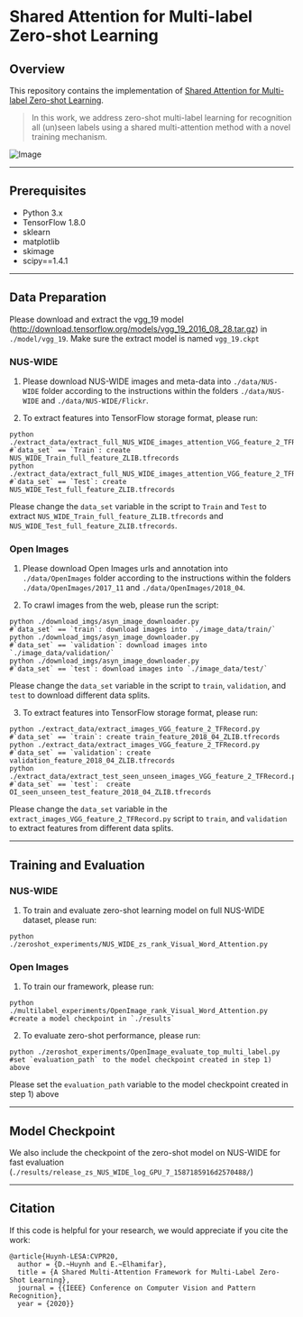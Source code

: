 # Shared Attention for Multi-label Zero-shot Learning

## Overview
This repository contains the implementation of [Shared Attention for Multi-label Zero-shot Learning](http://khoury.neu.edu/home/eelhami/publications/MultiAtt-MLZSL-CVPR20.pdf).
> In this work, we address zero-shot multi-label learning for recognition all (un)seen labels using a shared multi-attention method with a novel training mechanism.

![Image](https://github.com/hbdat/cvpr20_LESA/raw/master/fig/high_level_schematic.png)

---
## Prerequisites
+ Python 3.x
+ TensorFlow 1.8.0
+ sklearn
+ matplotlib
+ skimage
+ scipy==1.4.1

---
## Data Preparation

Please download and extract the vgg_19 model (http://download.tensorflow.org/models/vgg_19_2016_08_28.tar.gz) in `./model/vgg_19`. Make sure the extract model is named `vgg_19.ckpt`

### NUS-WIDE

1) Please download NUS-WIDE images and meta-data into `./data/NUS-WIDE` folder according to the instructions within the folders `./data/NUS-WIDE` and `./data/NUS-WIDE/Flickr`.

2) To extract features into TensorFlow storage format, please run:
```
python ./extract_data/extract_full_NUS_WIDE_images_attention_VGG_feature_2_TFRecord.py			#`data_set` == `Train`: create NUS_WIDE_Train_full_feature_ZLIB.tfrecords
python ./extract_data/extract_full_NUS_WIDE_images_attention_VGG_feature_2_TFRecord.py			#`data_set` == `Test`: create NUS_WIDE_Test_full_feature_ZLIB.tfrecords
```
Please change the `data_set` variable in the script to `Train` and `Test` to extract `NUS_WIDE_Train_full_feature_ZLIB.tfrecords` and `NUS_WIDE_Test_full_feature_ZLIB.tfrecords`.

### Open Images

1) Please download Open Images urls and annotation into `./data/OpenImages` folder according to the instructions within the folders `./data/OpenImages/2017_11` and `./data/OpenImages/2018_04`.

2) To crawl images from the web, please run the script:
```
python ./download_imgs/asyn_image_downloader.py 					#`data_set` == `train`: download images into `./image_data/train/`
python ./download_imgs/asyn_image_downloader.py 					#`data_set` == `validation`: download images into `./image_data/validation/`
python ./download_imgs/asyn_image_downloader.py 					#`data_set` == `test`: download images into `./image_data/test/`
```
Please change the `data_set` variable in the script to `train`, `validation`, and `test` to download different data splits.

3) To extract features into TensorFlow storage format, please run:
```
python ./extract_data/extract_images_VGG_feature_2_TFRecord.py						#`data_set` == `train`: create train_feature_2018_04_ZLIB.tfrecords
python ./extract_data/extract_images_VGG_feature_2_TFRecord.py						#`data_set` == `validation`: create validation_feature_2018_04_ZLIB.tfrecords
python ./extract_data/extract_test_seen_unseen_images_VGG_feature_2_TFRecord.py			        #`data_set` == `test`:  create OI_seen_unseen_test_feature_2018_04_ZLIB.tfrecords
```
Please change the `data_set` variable in the `extract_images_VGG_feature_2_TFRecord.py` script to `train`, and `validation` to extract features from different data splits.

---
## Training and Evaluation

### NUS-WIDE

1) To train and evaluate zero-shot learning model on full NUS-WIDE dataset, please run:
```
python ./zeroshot_experiments/NUS_WIDE_zs_rank_Visual_Word_Attention.py
```

### Open Images

1) To train our framework, please run:
```
python ./multilabel_experiments/OpenImage_rank_Visual_Word_Attention.py				#create a model checkpoint in `./results`
```
2) To evaluate zero-shot performance, please run:
```
python ./zeroshot_experiments/OpenImage_evaluate_top_multi_label.py					#set `evaluation_path` to the model checkpoint created in step 1) above
```
Please set the `evaluation_path` variable to the model checkpoint created in step 1) above

---
## Model Checkpoint
We also include the checkpoint of the zero-shot model on NUS-WIDE for fast evaluation (`./results/release_zs_NUS_WIDE_log_GPU_7_1587185916d2570488/`)

---
## Citation
If this code is helpful for your research, we would appreciate if you cite the work:
```
@article{Huynh-LESA:CVPR20,
  author = {D.~Huynh and E.~Elhamifar},
  title = {A Shared Multi-Attention Framework for Multi-Label Zero-Shot Learning},
  journal = {{IEEE} Conference on Computer Vision and Pattern Recognition},
  year = {2020}}
```
